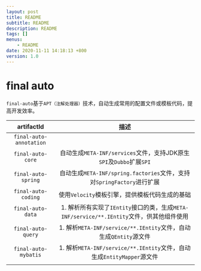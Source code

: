 ```yaml
---
layout: post
title: README
subtitle: README
description: README
tags: []
menus:
    - README
date: 2020-11-11 14:18:13 +800
version: 1.0
---
```

    
# final auto    



`final-auto`基于`APT（注解处理器）`技术，自动生成常用的配置文件或模板代码，提高开发效率。

|       artifactId        |                             描述                             |
| :---------------------: | :----------------------------------------------------------: |
| `final-auto-annotation` |                                                              |
|  `final-auto-core`   | 自动生成`META-INF/services`文件，支持JDK原生`SPI`及`Dubbo`扩展`SPI` |
|   `final-auto-spring`   | 自动生成`META-INF/spring.factories`文件，支持对`SpringFactory`进行扩展 |
|   `final-auto-coding`   |        使用`Velocity`模板引擎，提供模板代码生成的基础        |
|    `final-auto-data`    | 1. 解析所有实现了`IEntity`接口的类，生成`META-INF/service/**.IEntity`文件，供其他组件使用 |
|   `final-auto-query`    | 1. 解析`META-INF/service/**.IEntity`文件，自动生成`QEntity`源文件 |
|  `final-auto-mybatis`   | 1. 解析`META-INF/service/**.IEntity`文件，自动生成`EntityMapper`源文件 |
|                         |                                                              |


